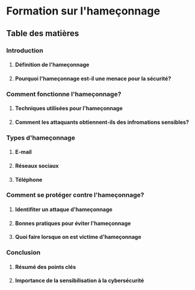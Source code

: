 # Formation sur l'hameçonnage

## Table des matières

### Introduction

1. #### Définition de l'hameçonnage

2. #### Pourquoi l'hameçonnage est-il une menace pour la sécurité?

### Comment fonctionne l'hameçonnage?

1. #### Techniques utilisées pour l'hameçonnage

2. #### Comment les attaquants obtiennent-ils des infromations sensibles?

### Types d'hameçonnage

1. #### E-mail

2. #### Réseaux sociaux

3. #### Téléphone

### Comment se protéger contre l'hameçonnage?

1. #### Identifiter un attaque d'hameçonnage

2. #### Bonnes pratiques pour éviter l'hameçonnage

3. #### Quoi faire lorsque on est victime d'hameçonnage

### Conclusion

1. #### Résumé des points clés

2. #### Importance de la sensibilisation à la cybersécurité
